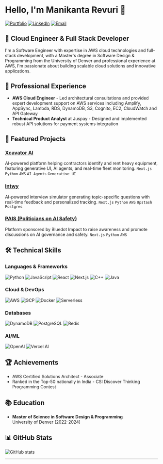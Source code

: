 # Hello, I'm Manikanta Revuri 👋

[![Portfolio](https://img.shields.io/badge/Portfolio-manirevuri.dev-blue)](https://manirevuri.dev/)
[![LinkedIn](https://img.shields.io/badge/LinkedIn-manirevuri-0077B5?logo=linkedin)](https://www.linkedin.com/in/manirevuri/)
[![Email](https://img.shields.io/badge/Email-manikantarevuri01%40gmail.com-D14836?logo=gmail)](mailto:manirevuri07@gmail.com)

## 💼 Cloud Engineer & Full Stack Developer

I'm a Software Engineer with expertise in AWS cloud technologies and full-stack development,  with a Master's degree in Software Design & Programming from the University of Denver and professional experience at AWS, I'm passionate about building scalable cloud solutions and innovative applications.

## 🚀 Professional Experience

- **AWS Cloud Engineer** - Led architectural consultations and provided expert development support on AWS services including Amplify, AppSync, Lambda, RDS, DynamoDB, S3, Cognito, EC2, CloudWatch and API Gateway
- **Technical Product Analyst** at Juspay - Designed and implemented robust API solutions for payment systems integration

## 🌟 Featured Projects

### [Xcavator AI](https://www.xcavator.ai/)
AI-powered platform helping contractors identify and rent heavy equipment, featuring generative UI, AI agents, and real-time fleet monitoring.
`Next.js` `Python` `AWS` `AI Agents` `Generative UI`

### [Intwy](https://intwy.me/)
AI-powered interview simulator generating topic-specific questions with real-time feedback and personalized tracking.
`Next.js` `Python` `AWS` `Upstash` `Postgres`

### [PAIS (Politicians on AI Safety)](https://www.politiciansonaisafety.org/)
Platform sponsored by Bluedot Impact to raise awareness and promote discussions on AI governance and safety.
`Next.js` `Python` `AWS`

## 🛠 Technical Skills

### Languages & Frameworks
![Python](https://img.shields.io/badge/-Python-3776AB?style=flat-square&logo=Python&logoColor=white)
![JavaScript](https://img.shields.io/badge/-JavaScript-F7DF1E?style=flat-square&logo=javascript&logoColor=black)
![React](https://img.shields.io/badge/-React-61DAFB?style=flat-square&logo=react&logoColor=black)
![Next.js](https://img.shields.io/badge/-Next.js-000000?style=flat-square&logo=next.js)
![C++](https://img.shields.io/badge/-C++-00599C?style=flat-square&logo=cplusplus)
![Java](https://img.shields.io/badge/-Java-007396?style=flat-square&logo=java)

### Cloud & DevOps
![AWS](https://img.shields.io/badge/-AWS-232F3E?style=flat-square&logo=amazon-aws)
![GCP](https://img.shields.io/badge/-GCP-4285F4?style=flat-square&logo=google-cloud&logoColor=white)
![Docker](https://img.shields.io/badge/-Docker-2496ED?style=flat-square&logo=docker&logoColor=white)
![Serverless](https://img.shields.io/badge/-Serverless-FD5750?style=flat-square&logo=serverless&logoColor=white)

### Databases
![DynamoDB](https://img.shields.io/badge/-DynamoDB-4053D6?style=flat-square&logo=amazon-dynamodb&logoColor=white)
![PostgreSQL](https://img.shields.io/badge/-PostgreSQL-336791?style=flat-square&logo=postgresql)
![Redis](https://img.shields.io/badge/-Redis-DC382D?style=flat-square&logo=redis&logoColor=white)

### AI/ML
![OpenAI](https://img.shields.io/badge/-OpenAI-412991?style=flat-square&logo=openai)
![Vercel AI](https://img.shields.io/badge/-Vercel%20AI-000000?style=flat-square&logo=vercel)

## 🏆 Achievements
- AWS Certified Solutions Architect - Associate
- Ranked in the Top-50 nationally in India - CSI Discover Thinking Programming Contest

## 📚 Education
- **Master of Science in Software Design & Programming**  
  University of Denver (2022-2024)

## 📊 GitHub Stats

![GitHub stats](https://git-stats-six-omega.vercel.app/api?username=manirevuri&show_icons=true&theme=dracula&cache_seconds=21600\&rank_icon=github&include_all_commits=true)

---

